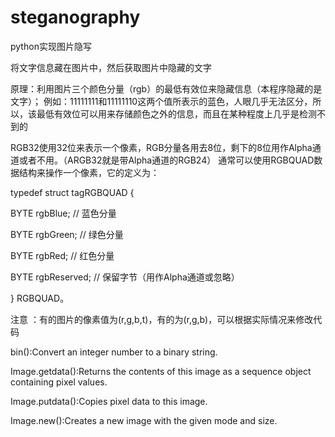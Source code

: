 # steganography
python实现图片隐写

将文字信息藏在图片中，然后获取图片中隐藏的文字

原理：利用图片三个颜色分量（rgb）的最低有效位来隐藏信息（本程序隐藏的是文字）；
例如：11111111和11111110这两个值所表示的蓝色，人眼几乎无法区分，所以，该最低有效位可以用来存储颜色之外的信息，而且在某种程度上几乎是检测不到的

RGB32使用32位来表示一个像素，RGB分量各用去8位，剩下的8位用作Alpha通道或者不用。（ARGB32就是带Alpha通道的RGB24）
通常可以使用RGBQUAD数据结构来操作一个像素，它的定义为：

typedef struct tagRGBQUAD {

BYTE rgbBlue; // 蓝色分量

BYTE rgbGreen; // 绿色分量

BYTE rgbRed; // 红色分量

BYTE rgbReserved; // 保留字节（用作Alpha通道或忽略）

} RGBQUAD。

注意 ：有的图片的像素值为(r,g,b,t)，有的为(r,g,b)，可以根据实际情况来修改代码

bin():Convert an integer number to a binary string.

Image.getdata():Returns the contents of this image as a sequence object containing pixel values.

Image.putdata():Copies pixel data to this image.

Image.new():Creates a new image with the given mode and size.
